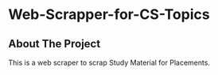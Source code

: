 # Web-Scrapper-for-CS-Topics
<!-- ABOUT THE PROJECT -->
## About The Project
This is a web scraper to scrap Study Material for Placements. 
